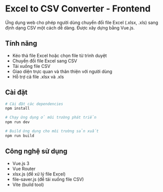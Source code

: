 # Excel to CSV Converter - Frontend

Ứng dụng web cho phép người dùng chuyển đổi file Excel (.xlsx, .xls) sang định dạng CSV một cách dễ dàng. Được xây dựng bằng Vue.js.

## Tính năng

- Kéo thả file Excel hoặc chọn file từ trình duyệt
- Chuyển đổi file Excel sang CSV
- Tải xuống file CSV
- Giao diện trực quan và thân thiện với người dùng
- Hỗ trợ cả file .xlsx và .xls

## Cài đặt

```bash
# Cài đặt các dependencies
npm install

# Chạy ứng dụng ở môi trường phát triển
npm run dev

# Build ứng dụng cho môi trường sản xuất
npm run build
```

## Công nghệ sử dụng

- Vue.js 3
- Vue Router
- xlsx.js (để xử lý file Excel)
- file-saver.js (để tải xuống file CSV)
- Vite (build tool) 